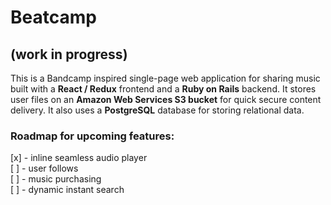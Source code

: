 # Beatcamp 
## (work in progress)

This is a Bandcamp inspired single-page web application for sharing music built with a **React / Redux** frontend and a **Ruby on Rails** backend. It stores user files on an **Amazon Web Services S3 bucket** for quick secure content delivery. It also uses a **PostgreSQL** database for storing relational data.

### Roadmap for upcoming features:
[x] - inline seamless audio player \
[ ] - user follows \
[ ] - music purchasing \
[ ] - dynamic instant search
